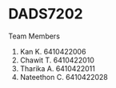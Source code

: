 # DADS7202
Team Members

1. Kan K.        6410422006 <br />
2. Chawit T.     6410422010 <br />
3. Tharika A.    6410422011 <br />
4. Nateethon C.  6410422028
